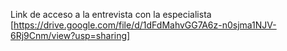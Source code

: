 Link de acceso a la entrevista con la especialista [https://drive.google.com/file/d/1dFdMahvGG7A6z-n0sjma1NJV-6Rj9Cnm/view?usp=sharing]
